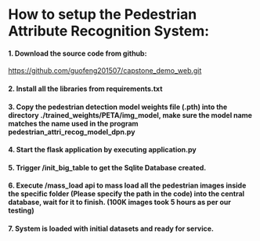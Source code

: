# How to setup the Pedestrian Attribute Recognition System:


#### 1. Download the source code from github:
https://github.com/guofeng201507/capstone_demo_web.git
#### 2. Install all the libraries from requirements.txt

#### 3. Copy the pedestrian detection model weights file (.pth) into the directory ./trained_weights/PETA/img_model, make sure the model name matches the name used in the program pedestrian_attri_recog_model_dpn.py

#### 4. Start the flask application by executing application.py

#### 5. Trigger /init_big_table to get the Sqlite Database created.

#### 6. Execute /mass_load api to mass load all the pedestrian images inside the specific folder (Please specify the path in the code) into the central database, wait for it to finish. (100K images took 5 hours as per our testing)

#### 7. System is loaded with initial datasets and ready for service.
